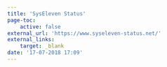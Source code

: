 ```yaml
---
title: 'SysEleven Status'
page-toc:
    active: false
external_url: 'https://www.syseleven-status.net/'
external_links:
    target: _blank
date: '17-07-2018 17:09'
---
```


